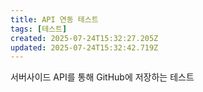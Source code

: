 ```yaml
---
title: API 연동 테스트
tags: [테스트]
created: 2025-07-24T15:32:27.205Z
updated: 2025-07-24T15:32:42.719Z
---
```


서버사이드 API를 통해 GitHub에 저장하는 테스트
